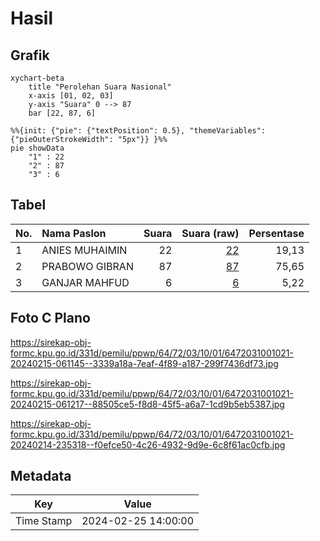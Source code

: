 # Hasil

## Grafik

```mermaid
xychart-beta
    title "Perolehan Suara Nasional"
    x-axis [01, 02, 03]
    y-axis "Suara" 0 --> 87
    bar [22, 87, 6]
```

```mermaid
%%{init: {"pie": {"textPosition": 0.5}, "themeVariables": {"pieOuterStrokeWidth": "5px"}} }%%
pie showData
    "1" : 22
    "2" : 87
    "3" : 6
```

## Tabel

| No. | Nama Paslon    | Suara | Suara (raw) | Persentase |
|:--- |:-------------- | -----:| -----------:| ----------:|
| 1   | ANIES MUHAIMIN | 22    | [22][p-1]   | 19,13      |
| 2   | PRABOWO GIBRAN | 87    | [87][p-2]   | 75,65      |
| 3   | GANJAR MAHFUD  | 6     | [6][p-3]    | 5,22       |


[p-1]: https://github.com/gigit-pemilu/pemilu-2024/blob/main/pilpres/hitung-suara/sub/64-kalimantan-timur/sub/72-kota-samarinda/sub/03-samarinda-ulu/sub/1001-teluk-lerong-ilir/sub/021-tps/sub/paslon-1.txt
[p-2]: https://github.com/gigit-pemilu/pemilu-2024/blob/main/pilpres/hitung-suara/sub/64-kalimantan-timur/sub/72-kota-samarinda/sub/03-samarinda-ulu/sub/1001-teluk-lerong-ilir/sub/021-tps/sub/paslon-2.txt
[p-3]: https://github.com/gigit-pemilu/pemilu-2024/blob/main/pilpres/hitung-suara/sub/64-kalimantan-timur/sub/72-kota-samarinda/sub/03-samarinda-ulu/sub/1001-teluk-lerong-ilir/sub/021-tps/sub/paslon-3.txt

## Foto C Plano

https://sirekap-obj-formc.kpu.go.id/331d/pemilu/ppwp/64/72/03/10/01/6472031001021-20240215-061145--3339a18a-7eaf-4f89-a187-299f7436df73.jpg

https://sirekap-obj-formc.kpu.go.id/331d/pemilu/ppwp/64/72/03/10/01/6472031001021-20240215-061217--88505ce5-f8d8-45f5-a6a7-1cd9b5eb5387.jpg

https://sirekap-obj-formc.kpu.go.id/331d/pemilu/ppwp/64/72/03/10/01/6472031001021-20240214-235318--f0efce50-4c26-4932-9d9e-6c8f61ac0cfb.jpg


## Metadata

| Key        | Value               |
| ---------- | ------------------- |
| Time Stamp | 2024-02-25 14:00:00 |



